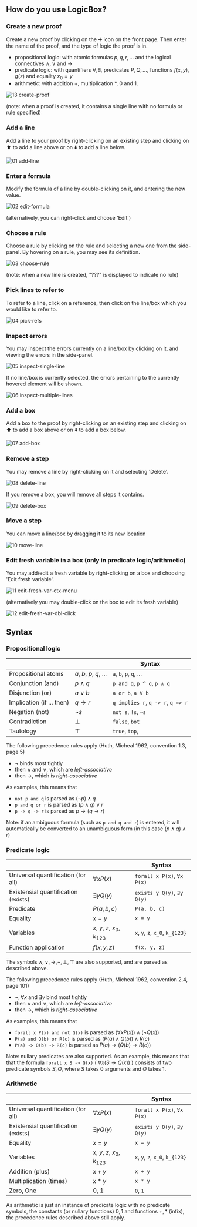 ## How do you use LogicBox?
### Create a new proof
Create a new proof by clicking on the ➕ icon on the front page. Then enter the name of the proof, and the type of logic the proof is in.
- propositional logic: with atomic formulas $p, q, r, \dots$ and the logical connectives $\land, \lor$ and $\rightarrow$
- predicate logic: with quantifiers $\forall, \exists$, predicates $P, Q, \dots$, functions $f(x, y), g(z)$ and equality $x_0 = y$
- arithmetic: with addition $+$, multiplication $*$, $0$ and $1$.

![13  create-proof](https://github.com/user-attachments/assets/c6b0ef0c-6cea-4876-a976-68e7b6ff53a0)

(note: when a proof is created, it contains a single line with no formula or rule specified)

### Add a line
Add a line to your proof by right-clicking on an existing step and clicking on ⬆️ to add a line above or on ⬇️ to add a line below.

![01  add-line](https://github.com/user-attachments/assets/f2e5ccea-7303-4a4a-93e7-1afde748e0fc)

### Enter a formula
Modify the formula of a line by double-clicking on it, and entering the new value.

![02  edit-formula](https://github.com/user-attachments/assets/b47c0e53-19b7-4223-b9a9-4235d89fcf4e)

(alternatively, you can right-click and choose 'Edit')

### Choose a rule
Choose a rule by clicking on the rule and selecting a new one from the side-panel. By hovering on a rule, you may see its definition.

![03  choose-rule](https://github.com/user-attachments/assets/1baa76b8-2d70-4c5e-932b-d697ae3a5e3c)

(note: when a new line is created, "???" is displayed to indicate no rule)

### Pick lines to refer to
To refer to a line, click on a reference, then click on the line/box which you would like to refer to.

![04  pick-refs](https://github.com/user-attachments/assets/7f1a7cec-3084-460a-ba0f-daedf22b462f)

### Inspect errors
You may inspect the errors currently on a line/box by clicking on it, and viewing the errors in the side-panel.

![05  inspect-single-line](https://github.com/user-attachments/assets/e101064a-a419-423c-91d4-246851378794)

If no line/box is currently selected, the errors pertaining to the currently hovered element will be shown.

![06  inspect-multiple-lines](https://github.com/user-attachments/assets/87a4ade2-0dea-4e42-a839-00eedf47bb4c)

### Add a box
Add a box to the proof by right-clicking on an existing step and clicking on ⬆️ to add a box above or on ⬇️ to add a box below.

![07  add-box](https://github.com/user-attachments/assets/cd9cfeb1-2641-4db4-9bab-6dc5a06df008)

### Remove a step
You may remove a line by right-clicking on it and selecting 'Delete'.

![08  delete-line](https://github.com/user-attachments/assets/08d2b201-5bdd-47ea-bcd0-af56e1546a76)

If you remove a box, you will remove all steps it contains.

![09  delete-box](https://github.com/user-attachments/assets/244111bd-dfa6-4aa7-8f85-7b72d8420fc7)

### Move a step
You can move a line/box by dragging it to its new location

![10  move-line](https://github.com/user-attachments/assets/d8471c62-b5ff-4191-b5e2-9346566bef4c)

### Edit fresh variable in a box (only in predicate logic/arithmetic)
You may add/edit a fresh variable by right-clicking on a box and choosing 'Edit fresh variable'.

![11  edit-fresh-var-ctx-menu](https://github.com/user-attachments/assets/54ff79e7-7763-4a53-aa1c-2b184fc3e16d)

(alternatively you may double-click on the box to edit its fresh variable)

![12  edit-fresh-var-dbl-click](https://github.com/user-attachments/assets/4b5cf8a7-56fc-4dda-a414-c985fcb47b62)

## Syntax
### Propositional logic
||| Syntax |
|-|-|-|
| Propositional atoms | $a$, $b$, $p$, $q$, ... | `a`, `b`, `p`, `q`, ... |
| Conjunction (and) | $p \land q$ | `p and q`, `p ^ q`, `p ∧ q` |
| Disjunction (or) | $a \lor b$ | `a or b`, `a V b` |
| Implication (if ... then) | $q \rightarrow r$ | `q implies r`, `q -> r`, `q => r` |
| Negation (not) | $\lnot s$ | `not s`, `!s`, `¬s` |
| Contradiction | $\bot$ | `false`, `bot` |
| Tautology | $\top$ | `true`, `top`, |

The following precedence rules apply (Huth, Micheal 1962, convention 1.3, page 5)
- $\lnot$ binds most tightly
- then $\land$ and $\lor$, which are *left-associative*
- then $\rightarrow$, which is *right-associative*

As examples, this means that
- `not p and q` is parsed as $(\lnot p) \land q$
- `p and q or r` is parsed as $(p \land q) \lor r$
- `p -> q -> r` is parsed as $p \rightarrow (q \rightarrow r)$

Note: if an ambiguous formula (such as `p and q and r`) is entered, it will automatically be converted to an unambiguous form (in this case $(p \land q) \land r$) 

### Predicate logic
||| Syntax |
|-|-|-|
| Universal quantification (for all) | $\forall x P(x)$ | `forall x P(x)`, `∀x P(x)` |
| Existensial quantification (exists) | $\exists y Q(y)$ | `exists y Q(y)`, `∃y Q(y)` |
| Predicate | $P(a, b, c)$ | `P(a, b, c)` |
| Equality | $x = y$ | `x = y` |
| Variables | $x$, $y$, $z$, $x_0$, $k_{123}$ | `x`, `y`, `z`, `x_0`, `k_{123}` |
| Function application | $f(x, y, z)$ | `f(x, y, z)` |

The symbols $\land, \lor, \rightarrow, \lnot, \bot, \top$ are also supported, and are parsed as described above.

The following precedence rules apply (Huth, Micheal 1962, convention 2.4, page 101)
- $\lnot, \forall x$ and $\exists y$ bind most tightly
- then $\land$ and $\lor$, which are *left-associative*
- then $\rightarrow$, which is *right-associative*

As examples, this means that
- `forall x P(x) and not Q(x)` is parsed as $(\forall x P(x)) \land (\lnot Q(x))$
- `P(a) and Q(b) or R(c)` is parsed as $(P(a) \land Q(b)) \land R(c)$
- `P(a) -> Q(b) -> R(c)` is parsed as $P(a) \rightarrow (Q(b) \rightarrow R(c))$

Note: nullary predicates are also supported. As an example, this means that that the formula `forall x S -> Q(x)` ( $\forall x (S \rightarrow Q(x))$ ) consists of two predicate symbols $S, Q$, where $S$ takes $0$ arguments and $Q$ takes $1$.

### Arithmetic
||| Syntax |
|-|-|-|
| Universal quantification (for all) | $\forall x P(x)$ | `forall x P(x)`, `∀x P(x)` |
| Existensial quantification (exists) | $\exists y Q(y)$ | `exists y Q(y)`, `∃y Q(y)` |
| Equality | $x = y$ | `x = y` |
| Variables | $x$, $y$, $z$, $x_0$, $k_{123}$ | `x`, `y`, `z`, `x_0`, `k_{123}` |
| Addition (plus) | $x + y$ | `x + y` |
| Multiplication (times) | $x * y$ | `x * y` |
| Zero, One | $0$, $1$ | `0`, `1` |

As arithmetic is just an instance of predicate logic with no predicate symbols, the constants (or nullary functions) $0, 1$ and functions $+, *$ (infix), the precedence rules described above still apply.
